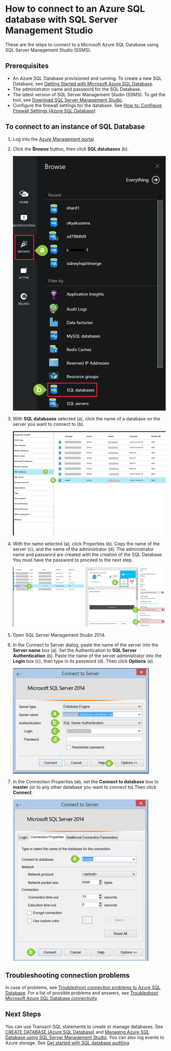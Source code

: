 <properties
	urlDisplayName="How to connect to an Azure SQL database using SSMS"
	pageTitle="How to connect to an Azure SQL database using SSMS" metaKeywords=""
	description="Learn how to connect to an Azure SQL database using SSMS."
	metaCanonical=""
	services="sql-database"
	documentationCenter=""
	title="How to connect to an Azure SQL database using SSMS"
	authors="sidneyh" solutions=""
	manager="jhubbard" editor="" />

<tags
	ms.service="sql-database"
	ms.workload="data-management"
	ms.tgt_pltfrm="na"
	ms.devlang="na"
	ms.topic="get-started-article" 
	ms.date="06/25/2015"
	ms.author="sidneyh" />

# How to connect to an Azure SQL database with SQL Server Management Studio

These are the steps to connect to a Microsoft Azure SQL Database using SQL Server Management Studio (SSMS).

## Prerequisites
* An Azure SQL Database provisioned and running. To create a new SQL Database, see [Getting Started with Microsoft Azure SQL Database](sql-database-get-started.md).
* The administrator name and password for the SQL Database.
* The latest version of SQL Server Management Studio (SSMS). To get the tool, see [Download SQL Server Management Studio](https://msdn.microsoft.com/library/mt238290.aspx).
* Configure the firewall settings for the database. See [How to: Configure Firewall Settings (Azure SQL Database)](sql-database-configure-firewall-settings.md)

## To connect to an instance of SQL Database
1. Log into the [Azure Management portal](https://portal.azure.com).
2. Click the **Browse** button, then click **SQL databases** (b).

	![Click Browse and SQL Database][1]
3. With **SQL databases** selected (a), click the name of a database on the server you want to connect to (b).

	![Click the name of a database][2]
4. With the name selected (a), click Properties (b). Copy the name of the server (c), and the name of the administrator (d). The administrator name and password are created with the creation of the SQL Database. You must have the password to proceed to the next step.

	![Click SQL Server, Settings, and Property][3]
5. Open SQL Server Management Studio 2014.
6. In the Connect to Server dialog, paste the name of the server into the **Server name** box (a). Set the Authentication to **SQL Server Authentication** (b). Paste the name of the server administrator into the **Login** box (c), then type in its password (d). Then click **Options** (e).

	![SSMS login dialog box][4]
7. In the Connection Properties tab, set the **Connect to database** box to **master** (or to any other database you want to connect to).Then click **Connect**.

	![Set to master and click Connect][5]

## Troubleshooting connection problems

In case of problems, see [Troubleshoot connection problems to Azure SQL Database](https://support.microsoft.com/kb/2980233/). For a list of possible problems and answers, see [Troubleshoot Microsoft Azure SQL Database connectivity](https://support2.microsoft.com/common/survey.aspx?scid=sw;en;3844&showpage=1).


## Next Steps
You can use Transact-SQL statements to create or manage databases. See [CREATE DATABASE (Azure SQL Database)](https://msdn.microsoft.com/library/dn268335.aspx) and [Managing Azure SQL Database using SQL Server Management Studio](sql-database-manage-azure-ssms.md). You can also log events to Azure storage. See [Get started with SQL database auditing](sql-database-auditing-get-started.md).

<!--Image references-->

[1]:./media/sql-database-connect-to-database/browse-vms.png
[2]:./media/sql-database-connect-to-database/sql-databases.png
[3]:./media/sql-database-connect-to-database/blades.png
[4]:./media/sql-database-connect-to-database/ssms-connect-to-server.png
[5]:./media/sql-database-connect-to-database/ssms-master.png
 
